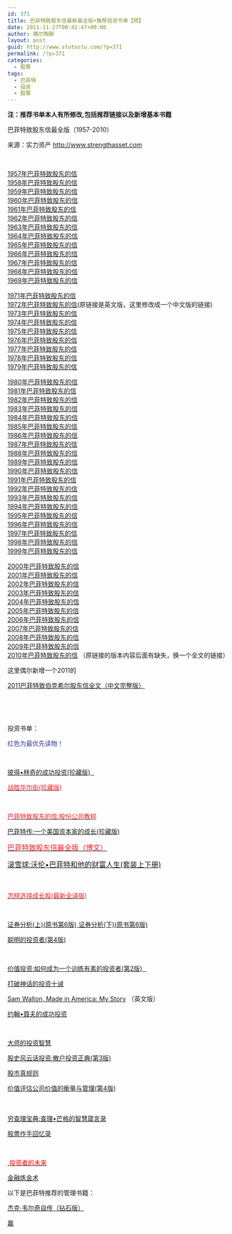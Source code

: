 ```yaml
---
id: 371
title: 巴菲特致股东信最新最全版+推荐投资书单【转】
date: 2011-11-27T00:41:47+00:00
author: 偶尔陶醉
layout: post
guid: http://www.stutostu.com/?p=371
permalink: /?p=371
categories:
  - 股票
tags:
  - 巴菲特
  - 投资
  - 股票
---
```



**注：推荐书单本人有所修改,包括推荐链接以及新增基本书籍**

巴菲特致股东信最全版（1957-2010）




来源：实力资产 <a title="http://www.strengthasset.com" href="http://www.strengthasset.com/" target="_blank" rel="nofollow" >http://www.strengthasset.com</a>



&nbsp;



<a title="1957年巴菲特致股东的" href="http://www.strengthasset.com/uploadfiles/2010112416564981.pdf" target="_blank" rel="nofollow" >1957年巴菲特致股东的</a><a title="信" href="http://www.strengthasset.com/uploadfiles/2010112416564981.pdf" target="_blank" rel="nofollow" >信</a><br /> <a title="1958" href="http://www.strengthasset.com/uploadfiles/2010112416571683.pdf" target="_blank" rel="nofollow" >1958</a><a title="年巴菲特致股东的信" href="http://www.strengthasset.com/uploadfiles/2010112416571683.pdf" target="_blank" rel="nofollow" >年巴菲特致股东的信</a><br /> <a title="1959" href="http://www.strengthasset.com/uploadfiles/2010112417305881.pdf" target="_blank" rel="nofollow" >1959</a><a title="年巴菲特致股东的" href="http://www.strengthasset.com/uploadfiles/2010112417305881.pdf" target="_blank" rel="nofollow" >年巴菲特致股东的</a><a title="信" href="http://www.strengthasset.com/uploadfiles/2010112417305881.pdf" target="_blank" rel="nofollow" >信</a><br /> <a title="1960年巴菲特致股东的信" href="http://www.strengthasset.com/uploadfiles/2010112417311476.pdf" target="_blank" rel="nofollow" >1960年巴菲特致股东的信</a><br /> <a title="1961年巴菲特致股东的" href="http://www.strengthasset.com/uploadfiles/2010112417314228.pdf" target="_blank" rel="nofollow" >1961年巴菲特致股东的</a><a title="信" href="http://www.strengthasset.com/uploadfiles/2010112417314228.pdf" target="_blank" rel="nofollow" >信</a><br /> <a title="1962年巴菲特致股东的信" href="http://www.strengthasset.com/uploadfiles/201011241732545.pdf" target="_blank" rel="nofollow" >1962年巴菲特致股东的信</a><br /> <a title="1963年巴菲特致股东的信" href="http://www.strengthasset.com/uploadfiles/2010112417323737.pdf" target="_blank" rel="nofollow" >1963年巴菲特致股东的信</a><br /> <a title="1964年巴菲特致股东的" href="http://www.strengthasset.com/uploadfiles/2010113010404332.pdf" target="_blank" rel="nofollow" >1964年巴菲特致股东的</a><a title="信" href="http://www.strengthasset.com/uploadfiles/2010113010404332.pdf" target="_blank" rel="nofollow" >信</a><br /> <a title="1965年巴菲特致股东的信" href="http://www.strengthasset.com/uploadfiles/2010113010405932.pdf" target="_blank" rel="nofollow" >1965年巴菲特致股东的信</a><br /> <a title="1966年巴菲特致股东的信" href="http://www.strengthasset.com/uploadfiles/2010113010412521.pdf" target="_blank" rel="nofollow" >1966年巴菲特致股东的信</a><br /> <a title="1967年巴菲特致股东的" href="http://www.strengthasset.com/uploadfiles/2010113010413879.pdf" target="_blank" rel="nofollow" >1967年巴菲特致股东的</a><a title="信" href="http://www.strengthasset.com/uploadfiles/2010113010413879.pdf" target="_blank" rel="nofollow" >信</a><br /> <a title="1968年巴菲特致股东的" href="http://www.strengthasset.com/uploadfiles/2010113010415328.pdf" target="_blank" rel="nofollow" >1968年巴菲特致股东的</a><a title="信" href="http://www.strengthasset.com/uploadfiles/2010113010415328.pdf" target="_blank" rel="nofollow" >信</a><br /> <a title="1969年巴菲特致股东的信" href="http://www.strengthasset.com/uploadfiles/2010113010421032.pdf" target="_blank" rel="nofollow" >1969年巴菲特致股东的信</a>



<a title="" href="http://www.strengthasset.com/uploadfiles/2010113010421032.pdf" target="_blank" rel="nofollow" ></a>



<a title="1971年巴菲特致股东的信" href="http://www.strengthasset.com/uploadfiles/201012115272798.pdf" target="_blank" rel="nofollow" >1971年巴菲特致股东的信</a><br /> <a title="1972年巴菲特致股东的信" href="http://www.stutostu.com/download/1972.docx" rel="nofollow" target="_blank">1972年巴菲特致股东的信</a>(原链接是英文版，这里修改成一个中文版的链接)<br /> <a title="1973年巴菲特致股东的信" href="http://www.strengthasset.com/uploadfiles/20101211528985.pdf" target="_blank" rel="nofollow" >1973年巴菲特致股东的信</a><br /> <a title="1974年巴菲特致股东的信" href="http://www.strengthasset.com/uploadfiles/201012115282867.pdf" target="_blank" rel="nofollow" >1974年巴菲特致股东的信</a><br /> <a title="1975年巴菲特致股东的信" href="http://www.strengthasset.com/uploadfiles/201012115291230.pdf" target="_blank" rel="nofollow" >1975年巴菲特致股东的信</a><br /> <a title="1976年巴菲特致股东的信" href="http://www.strengthasset.com/uploadfiles/201012115292440.pdf" target="_blank" rel="nofollow" >1976年巴菲特致股东的信</a><br /> <a title="1977年巴菲特致股东的" href="http://www.strengthasset.com/uploadfiles/2010112316581386.pdf" target="_blank" rel="nofollow" >1977年巴菲特致股东的</a><a title="信" href="http://www.strengthasset.com/uploadfiles/2010112316581386.pdf" target="_blank" rel="nofollow" >信</a><br /> <a title="1978年巴菲特致股东的" href="http://www.strengthasset.com/uploadfiles/201011231753060.pdf" target="_blank" rel="nofollow" >1978年巴菲特致股东的</a><a title="信" href="http://www.strengthasset.com/uploadfiles/201011231753060.pdf" target="_blank" rel="nofollow" >信</a><br /> <a title="1979年巴菲特致股东的" href="http://www.strengthasset.com/uploadfiles/201011231781315.pdf" target="_blank" rel="nofollow" >1979年巴菲特致股东的</a><a title="信" href="http://www.strengthasset.com/uploadfiles/201011231781315.pdf" target="_blank" rel="nofollow" >信</a>



<a title="1980年巴菲特致股东的信" href="http://www.strengthasset.com/uploadfiles/2010112317185984.pdf" target="_blank" rel="nofollow" >1980年巴菲特致股东的信</a><br /> <a title="1981年巴菲特致股东的信" href="http://www.strengthasset.com/uploadfiles/2010112317272312.pdf" target="_blank" rel="nofollow" >1981年巴菲特致股东的信</a><br /> <a title="1982年巴菲特致股东的" href="http://www.strengthasset.com/uploadfiles/2010112317274766.pdf" target="_blank" rel="nofollow" >1982年巴菲特致股东的</a><a title="信" href="http://www.strengthasset.com/uploadfiles/2010112317274766.pdf" target="_blank" rel="nofollow" >信</a><br /> <a title="1983年巴菲特致股东的" href="http://www.strengthasset.com/uploadfiles/2010112317282226.pdf" target="_blank" rel="nofollow" >1983年巴菲特致股东的</a><a title="信" href="http://www.strengthasset.com/uploadfiles/2010112317282226.pdf" target="_blank" rel="nofollow" >信</a><br /> <a title="1984年巴菲特致股东的信" href="http://www.strengthasset.com/uploadfiles/201011231756292.pdf" target="_blank" rel="nofollow" >1984年巴菲特致股东的信</a><br /> <a title="1985年巴菲特致股东的" href="http://www.strengthasset.com/uploadfiles/2010112317382690.pdf" target="_blank" rel="nofollow" >1985年巴菲特致股东的</a><a title="信" href="http://www.strengthasset.com/uploadfiles/2010112317382690.pdf" target="_blank" rel="nofollow" >信</a><br /> <a title="1986年巴菲特致股东的" href="http://www.strengthasset.com/uploadfiles/2010112317385248.pdf" target="_blank" rel="nofollow" >1986年巴菲特致股东的</a><a title="信" href="http://www.strengthasset.com/uploadfiles/2010112317385248.pdf" target="_blank" rel="nofollow" >信</a><br /> <a title="1987年巴菲特致股东的" href="http://www.strengthasset.com/uploadfiles/201011231739271.pdf" target="_blank" rel="nofollow" >1987年巴菲特致股东的</a><a title="信" href="http://www.strengthasset.com/uploadfiles/201011231739271.pdf" target="_blank" rel="nofollow" >信</a><br /> <a title="1988年巴菲特致股东的" href="http://www.strengthasset.com/uploadfiles/2010112317414323.pdf" target="_blank" rel="nofollow" >1988年巴菲特致股东的</a><a title="信" href="http://www.strengthasset.com/uploadfiles/2010112317414323.pdf" target="_blank" rel="nofollow" >信</a><br /> <a title="1989年巴菲特致股东的" href="http://www.strengthasset.com/uploadfiles/2010112317422233.pdf" target="_blank" rel="nofollow" >1989年巴菲特致股东的</a><a title="信" href="http://www.strengthasset.com/uploadfiles/2010112317422233.pdf" target="_blank" rel="nofollow" >信</a><br /> <a title="1990年巴菲特致股东的" href="http://www.strengthasset.com/uploadfiles/2010112317425997.pdf" target="_blank" rel="nofollow" >1990年巴菲特致股东的</a><a title="信" href="http://www.strengthasset.com/uploadfiles/2010112317425997.pdf" target="_blank" rel="nofollow" >信</a><br /> <a title="1991年巴菲特致股东的信" href="http://www.strengthasset.com/uploadfiles/201011231743249.pdf" target="_blank" rel="nofollow" >1991年巴菲特致股东的信</a><br /> <a title="1992年巴菲特致股东的信" href="http://www.strengthasset.com/uploadfiles/2010112317434265.pdf" target="_blank" rel="nofollow" >1992年巴菲特致股东的信</a><br /> <a title="1993年巴菲特致股东的信" href="http://www.strengthasset.com/uploadfiles/201011231744450.pdf" target="_blank" rel="nofollow" >1993年巴菲特致股东的信</a><br /> <a title="1994年巴菲特致股东的信" href="http://www.strengthasset.com/uploadfiles/2010112317443339.pdf" target="_blank" rel="nofollow" >1994年巴菲特致股东的信</a><br /> <a title="1995年巴菲特致股东的" href="http://www.strengthasset.com/uploadfiles/201011231745051.pdf" target="_blank" rel="nofollow" >1995年巴菲特致股东的</a><a title="信" href="http://www.strengthasset.com/uploadfiles/201011231745051.pdf" target="_blank" rel="nofollow" >信</a><br /> <a title="1996年巴菲特致股东的" href="http://www.strengthasset.com/uploadfiles/2010112317452144.pdf" target="_blank" rel="nofollow" >1996年巴菲特致股东的</a><a title="信" href="http://www.strengthasset.com/uploadfiles/2010112317452144.pdf" target="_blank" rel="nofollow" >信</a><br /> <a title="1997年巴菲特致股东的" href="http://www.strengthasset.com/uploadfiles/2010112317454195.pdf" target="_blank" rel="nofollow" >1997年巴菲特致股东的</a><a title="信" href="http://www.strengthasset.com/uploadfiles/2010112317454195.pdf" target="_blank" rel="nofollow" >信</a><br /> <a title="1998年巴菲特致股东的信" href="http://www.strengthasset.com/uploadfiles/201011231746145.pdf" target="_blank" rel="nofollow" >1998年巴菲特致股东的信</a><br /> <a title="1999年巴菲特致股东的" href="http://www.strengthasset.com/uploadfiles/2010112317464947.pdf" target="_blank" rel="nofollow" >1999年巴菲特致股东的</a><a title="信" href="http://www.strengthasset.com/uploadfiles/2010112317464947.pdf" target="_blank" rel="nofollow" >信</a>



<a title="2000年巴菲特致股东的" href="http://www.strengthasset.com/uploadfiles/2010112317472285.pdf" target="_blank" rel="nofollow" >2000年巴菲特致股东的</a><a title="信" href="http://www.strengthasset.com/uploadfiles/2010112317472285.pdf" target="_blank" rel="nofollow" >信</a><br /> <a title="2001年巴菲特致股东的信" href="http://www.strengthasset.com/uploadfiles/2010112317481654.pdf" target="_blank" rel="nofollow" >2001年巴菲特致股东的信</a><br /> <a title="2002年巴菲特致股东的" href="http://www.strengthasset.com/uploadfiles/201011231749050.pdf" target="_blank" rel="nofollow" >2002年巴菲特致股东的</a><a title="信" href="http://www.strengthasset.com/uploadfiles/201011231749050.pdf" target="_blank" rel="nofollow" >信</a><br /> <a title="2003年巴菲特致股东的" href="http://www.strengthasset.com/uploadfiles/2010112317493514.pdf" target="_blank" rel="nofollow" >2003年巴菲特致股东的</a><a title="信" href="http://www.strengthasset.com/uploadfiles/2010112317493514.pdf" target="_blank" rel="nofollow" >信</a><br /> <a title="2004年巴菲特致股东的信" href="http://www.strengthasset.com/uploadfiles/201011231750626.pdf" target="_blank" rel="nofollow" >2004年巴菲特致股东的信</a><br /> <a title="2005年巴菲特致股东的信" href="http://www.strengthasset.com/uploadfiles/2010112317504172.pdf" target="_blank" rel="nofollow" >2005年巴菲特致股东的信</a><br /> <a title="2006年巴菲特致股东的信" href="http://www.strengthasset.com/uploadfiles/2010112317513542.pdf" target="_blank" rel="nofollow" >2006年巴菲特致股东的信</a><br /> <a title="2007年巴菲特致股东的" href="http://www.strengthasset.com/uploadfiles/2010112317525847.pdf" target="_blank" rel="nofollow" >2007年巴菲特致股东的</a><a title="信" href="http://www.strengthasset.com/uploadfiles/2010112317525847.pdf" target="_blank" rel="nofollow" >信</a><br /> <a title="2008年巴菲特致股东的信" href="http://www.strengthasset.com/uploadfiles/2010112317532428.pdf" target="_blank" rel="nofollow" >2008年巴菲特致股东的信</a><br /> <a title="2009年巴菲特致股东的" href="http://www.strengthasset.com/uploadfiles/2010112317535029.pdf" target="_blank" rel="nofollow" >2009年巴菲特致股东的</a><a title="信" href="http://www.strengthasset.com/uploadfiles/2010112317535029.pdf" target="_blank" rel="nofollow" >信</a><br /> <a title="2010年巴菲特致股东的信" href="http://www.stutostu.com/download/2009.docx" rel="nofollow" target="_blank">2010年巴菲特致股东的信</a> （原链接的版本内容后面有缺失，换一个全文的链接）



这里偶尔新增一个2011的



<a title="2011巴菲特致伯克希尔股东信全文（中文完整版）" href="http://www.stutostu.com/download/2010.pdf" target="_blank">2011巴菲特致伯克希尔股东信全文（中文完整版）</a>



&nbsp;



&nbsp;



投资书单：



<span style="color: #2f3699;">红色为最优先读物！</span>



&nbsp;



<span><a title="彼得•林奇的成功投资(珍藏版)" href="http://s.click.taobao.com/t_8?e=7HZ6jHSTbIOU64rGnU2azV9DiwrilQTUWJTfY3npdgEYXg%3D%3D&p=mm_11039324_0_0" target="_blank" rel="nofollow" >彼得•林奇的成功投资(珍藏版)</a></span><span><a title="  " href="http://s.click.taobao.com/t_8?e=7HZ6jHSTbIOU64rGnU2azV9DiwrilQTUWJTfY3npdgEYXg%3D%3D&p=mm_11039324_0_0" target="_blank" rel="nofollow" ><img title="巴菲特致股东信最全版（1957-2010）" src="http://www.assoc-amazon.cn/e/ir?t=wufaling-23&l=as2&o=28&a=B003M0OE2A" alt="" width="1" height="1" border="0" />  </a></span>



<a title="战胜华尔街(珍藏版)" href="http://s.click.taobao.com/t_8?e=7HZ6jHSTbIOVvWDCohfqYpJAV1vZ5GP0HGqM%2FTw1sm%2F8Bg%3D%3D&p=mm_11039324_0_0" target="_blank" rel="nofollow" ><span style="color: #ed1c24;">战胜华尔街(珍藏版)</span><span><span style="color: #ed1c24;"><img title="巴菲特致股东信最全版（1957-2010）" src="http://www.assoc-amazon.cn/e/ir?t=wufaling-23&l=as2&o=28&a=B003I86B5Y" alt="" width="1" height="1" border="0" /></span></span></a>



<span> </span>



<a title="巴菲特致股东的信:股份公司教程" href="http://s.click.taobao.com/t_8?e=7HZ6jHSTbIQ3iNThv9qWiMwNh%2B3iZx%2B3K8dQqbsBXYBxLQ%3D%3D&p=mm_11039324_0_0" target="_blank" rel="nofollow" ><span style="color: #ed1c24;">巴菲特致股东的信:股份公司教程</span></a><span style="color: #ed1c24;"><img title="巴菲特致股东信最全版（1957-2010）" src="http://www.assoc-amazon.cn/e/ir?t=wufaling-23&l=as2&o=28&a=B00119KANQ" alt="" width="1" height="1" border="0" /></span>



<a title="巴菲特传:一个美国资本家的成长(珍藏版)" href="http://s.click.taobao.com/t_8?e=7HZ6jHSTbIQ1EmqenhlIZeCUE1C%2F9gvWEyz33%2Bq%2FXwFPVg%3D%3D&p=mm_11039324_0_0" target="_blank" rel="nofollow" ><span>巴菲特传:一个美国资本家的成长(珍藏版)</span><span><img title="巴菲特致股东信最全版（1957-2010）" src="http://www.assoc-amazon.cn/e/ir?t=wufaling-23&l=as2&o=28&a=B003RISRQG" alt="" width="1" height="1" border="0" /></span></a>



<a title="巴菲特致股东信最全版（博文）" href="http://www.stutostu.com/371.html" rel="nofollow" target="_blank"><span style="font-size: medium;"><span style="font-size: medium;"><span style="font-size: medium;"><span style="font-size: medium;"><span style="font-size: medium;"><span style="font-size: medium;"><span style="font-size: medium;"><span style="color: #ed1c24; font-size: medium;">巴菲特致股东信最全版（博文）</span></span></span></span></span></span></span></span></a>



<span style="color: #4f7200; font-size: medium;"><a title="滚雪球:沃伦•巴菲特和他的财富人生(套装上下册)" href="http://s.click.taobao.com/t_8?e=7HZ6jHSTbIQ3jOZoG9FChBqVkXgd%2BR%2FU9fzGN%2FUyIfUCtw%3D%3D&p=mm_11039324_0_0" target="_blank" rel="nofollow" ><span>滚雪球:沃伦•巴菲特和他的财富人生(套装上下册)</span></a><span><img title="巴菲特致股东信最全版（1957-2010）" src="http://www.assoc-amazon.cn/e/ir?t=wufaling-23&l=as2&o=28&a=B001LF3R8K" alt="" width="1" height="1" border="0" /></span></span>



<span style="color: #4f7200; font-size: medium;"> </span>



<a title="怎样选择成长股(最新全译版)" href="http://s.click.taobao.com/t_8?e=7HZ6jHSTbIQwacYwZGQNHcV038xxM7xOG0dJ8qF53GnYcA%3D%3D&p=mm_11039324_0_0" target="_blank" rel="nofollow" ><span style="color: #ed1c24;">怎样选择成长股(最新全译版)</span><span style="color: #ed1c24;"><img title="巴菲特致股东信最全版（1957-2010）" src="http://www.assoc-amazon.cn/e/ir?t=wufaling-23&l=as2&o=28&a=B0011F8MBC" alt="" width="1" height="1" border="0" /></span></a>



<span> </span>



<a title="证券分析(上)(原书第6版) 证券分析(下)(原书第6版)" href="http://s.click.taobao.com/t_8?e=7HZ6jHSTbIKlOgs1Bw4Qr91FcRQErkeYuspEE6nDJWuedg%3D%3D&p=mm_11039324_0_0" target="_blank" rel="nofollow" ><span>证券分析(上)(原书第6版)</span><span><img title="巴菲特致股东信最全版（1957-2010）" src="http://www.assoc-amazon.cn/e/ir?t=wufaling-23&l=as2&o=28&a=B0032AML1G" alt="" width="1" height="1" border="0" /></span> <span>证券分析(下)(原书第6版)</span><span><img title="巴菲特致股东信最全版（1957-2010）" src="http://www.assoc-amazon.cn/e/ir?t=wufaling-23&l=as2&o=28&a=B0032AML16" alt="" width="1" height="1" border="0" /></span></a>



<a title="聪明的投资者(第4版)" href="http://s.click.taobao.com/t_8?e=7HZ6jHSTbIOQuJ9D%2FxbHOHO6zZCpMdGZ4NgWlanguucYbg%3D%3D&p=mm_11039324_0_0" target="_blank" rel="nofollow" >聪明的投资者(第4版)</a>



<span> </span>



<span><a title="价值投资:如何成为一个训练有素的投资者(第2版)" href="http://s.click.taobao.com/t_8?e=7HZ6jHSTbIOVvhKQQ61LV4g8By%2FrFo6HdG4ubQagL5kQvg%3D%3D&p=mm_11039324_0_0" target="_blank" rel="nofollow" >价值投资:如何成为一个训练有素的投资者(第2版)</a></span><span><a title="  " href="http://s.click.taobao.com/t_8?e=7HZ6jHSTbIOVvhKQQ61LV4g8By%2FrFo6HdG4ubQagL5kQvg%3D%3D&p=mm_11039324_0_0" target="_blank" rel="nofollow" ><img title="巴菲特致股东信最全版（1957-2010）" src="http://www.assoc-amazon.cn/e/ir?t=wufaling-23&l=as2&o=28&a=B003P7O1NC" alt="" width="1" height="1" border="0" />  </a></span>



<a title="打破神话的投资十诫" href="http://s.click.taobao.com/t_8?e=7HZ6jHSTbIA%2FO9TlcT6JNV1GhQo7VxEi%2FmIbVFImH0oSIA%3D%3D&p=mm_11039324_0_0" target="_blank" rel="nofollow" ><span>打破神话的投资十诫</span><span><img title="巴菲特致股东信最全版（1957-2010）" src="http://www.assoc-amazon.cn/e/ir?t=wufaling-23&l=as2&o=28&a=B00114H7IW" alt="" width="1" height="1" border="0" /></span></a>



<a title="Sam Walton, Made in America: My Story" href="http://www.amazon.cn/gp/product/0553562835/ref=as_li_ss_tl?ie=UTF8&tag=wufaling-23&linkCode=as2&camp=536&creative=3132&creativeASIN=0553562835" target="_blank" rel="nofollow" ><span>Sam Walton, Made in America: My Story</span></a><span><img title="巴菲特致股东信最全版（1957-2010）" src="http://www.assoc-amazon.cn/e/ir?t=wufaling-23&l=as2&o=28&a=0553562835" alt="" width="1" height="1" border="0" /> （英文版）</span>



<a title="约翰•聂夫的成功投资" href="http://s.click.taobao.com/t_8?e=7HZ6jHSTZTlQ3IARnuPNsle3nM1R4iRs5BcK%2BZKND%2BCK&p=mm_11039324_0_0" target="_blank" rel="nofollow" ><span>约翰•聂夫的成功投资</span><span><img title="巴菲特致股东信最全版（1957-2010）" src="http://www.assoc-amazon.cn/e/ir?t=wufaling-23&l=as2&o=28&a=B00190YUDI" alt="" width="1" height="1" border="0" /></span></a>



<span> </span>



<a title="大师的投资智慧" href="http://www.amazon.cn/gp/product/B003HGHRBO/ref=as_li_ss_tl?ie=UTF8&tag=wufaling-23&linkCode=as2&camp=536&creative=3132&creativeASIN=B003HGHRBO" target="_blank" rel="nofollow" ><span>大师的投资智慧</span></a><span><img title="巴菲特致股东信最全版（1957-2010）" src="http://www.assoc-amazon.cn/e/ir?t=wufaling-23&l=as2&o=28&a=B003HGHRBO" alt="" width="1" height="1" border="0" /></span>



<a title="股史风云话投资:散户投资正典(第3版)" href="http://s.click.taobao.com/t_8?e=7HZ6jHSTbIOW198Rn4b1XldD5aj0ttJ8mRsQDEXcpZO39w%3D%3D&p=mm_11039324_0_0" target="_blank" rel="nofollow" ><span>股史风云话投资:散户投资正典(第3版)</span><span><img title="巴菲特致股东信最全版（1957-2010）" src="http://www.assoc-amazon.cn/e/ir?t=wufaling-23&l=as2&o=28&a=B0011CG8UM" alt="" width="1" height="1" border="0" /></span></a>



<a title="股市真规则" href="http://s.click.taobao.com/t_8?e=7HZ6jHSTbIKq8LufRo1%2BgMw%2F90oIXVosJmq7ymX%2FLAIImw%3D%3D&p=mm_11039324_0_0" target="_blank" rel="nofollow" ><span>股市真规则</span></a><span><img title="巴菲特致股东信最全版（1957-2010）" src="http://www.assoc-amazon.cn/e/ir?t=wufaling-23&l=as2&o=28&a=B002YQ489C" alt="" width="1" height="1" border="0" /></span>



<a title="价值评估公司价值的衡量与管理(第4版)" href="http://s.click.taobao.com/t_8?e=7HZ6jHSTbIQ3jORqwa3tEPDBSdt4Rr3LMDCbHYgMkqVpsw%3D%3D&p=mm_11039324_0_0" target="_blank" rel="nofollow" ><span>价值评估公司价值的衡量与管理(第4版)</span><span><img title="巴菲特致股东信最全版（1957-2010）" src="http://www.assoc-amazon.cn/e/ir?t=wufaling-23&l=as2&o=28&a=B0011C0D0S" alt="" width="1" height="1" border="0" /></span></a>



<span style="color: #4f7200; font-size: medium;"> </span>



<a title="穷查理宝典:查理•芒格的智慧箴言录" href="http://s.click.taobao.com/t_8?e=7HZ6jHSTbIOVvhSH8oGnjEpZmZCX9BA3WnRYtPsZ0l8AsQ%3D%3D&p=mm_11039324_0_0" target="_blank" rel="nofollow" ><span>穷查理宝典:查理•芒格的智慧箴言录</span><span><img title="巴菲特致股东信最全版（1957-2010）" src="http://www.assoc-amazon.cn/e/ir?t=wufaling-23&l=as2&o=28&a=B004ABJ268" alt="" width="1" height="1" border="0" /></span></a>



<a title="股票作手回忆录" href="http://s.click.taobao.com/t_8?e=7HZ6jHSTbIKhnpl1h%2BFYioLATIEoNDcrqbvtUDSVwLcXJw%3D%3D&p=mm_11039324_0_0" target="_blank" rel="nofollow" ><span>股票作手回忆录</span><span><img title="巴菲特致股东信最全版（1957-2010）" src="http://www.assoc-amazon.cn/e/ir?t=wufaling-23&l=as2&o=28&a=B0011CFS6M" alt="" width="1" height="1" border="0" /></span></a>


&nbsp;



<span style="color: #ff0000;"><a title=" 投资者的未来" href="http://s.click.taobao.com/t_8?e=7HZ6jHSTbIOf%2BUV2TjICgj3PKeuOBsG4%2BgnpYWCCLUjckA%3D%3D&p=mm_11039324_0_0" target="_blank" rel="nofollow" ><span style="color: #ff0000;"> 投资者的未来</span></a></span>

<a title="金融炼金术" href="http://s.click.taobao.com/t_8?e=7HZ6jHSTbIQ2ThIPUdaDIb1S70fMaB9N5FEk8UZJo7dc8Q%3D%3D&p=mm_11039324_0_0" target="_blank" rel="nofollow" >金融炼金术</a>

以下是巴菲特推荐的管理书籍：

<a title="杰克·韦尔奇自传（钻石版）" href="http://s.click.taobao.com/t_8?e=7HZ6jHSTbIQwaAeEi0x7PTTttsj9mOk8DFkxVhLAp2lqAQ%3D%3D&p=mm_11039324_0_0" target="_blank" rel="nofollow" >杰克·韦尔奇自传（钻石版）</a>

<a title="赢" href="http://s.click.taobao.com/t_8?e=7HZ6jHSTZPxyqorkM6ODab1ZktGfh7oysw7q%2Fqt908hH&p=mm_11039324_0_0" target="_blank" rel="nofollow" >赢</a>